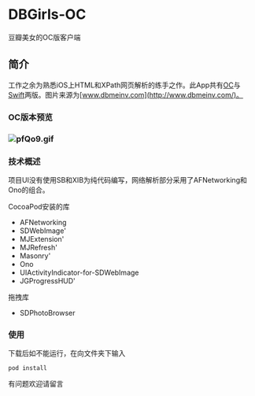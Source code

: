 # DBGirls-OC
豆瓣美女的OC版客户端

## 简介

工作之余为熟悉iOS上HTML和XPath网页解析的练手之作。此App共有[OC](https://github.com/Insofan/DBGirls-OC)与[Swift](https://github.com/Insofan/DBGirls-Swift)两版。图片来源为[www.dbmeinv.com](http://www.dbmeinv.com/)。

###  OC版本预览

###  ![pfQo9.gif](http://storage1.imgchr.com/pfQo9.gif)



### 技术概述

项目UI没有使用SB和XIB为纯代码编写，网络解析部分采用了AFNetworking和Ono的组合。

CocoaPod安装的库

- AFNetworking
- SDWebImage'
- MJExtension'
- MJRefresh'
- Masonry'
- Ono
- UIActivityIndicator-for-SDWebImage
- JGProgressHUD'

拖拽库

- SDPhotoBrowser

### 使用

下载后如不能运行，在向文件夹下输入

```
pod install
```

有问题欢迎请留言

